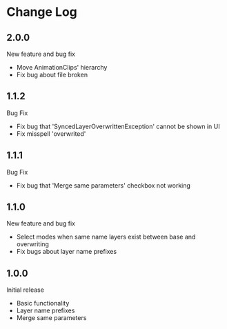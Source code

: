 # Change Log

## 2.0.0

New feature and bug fix

- Move AnimationClips' hierarchy
- Fix bug about file broken

## 1.1.2

Bug Fix

- Fix bug that 'SyncedLayerOverwrittenException' cannot be shown in UI
- Fix misspell 'overwrited'

## 1.1.1

Bug Fix

- Fix bug that 'Merge same parameters' checkbox not working

## 1.1.0

New feature and bug fix

- Select modes when same name layers exist between base and overwriting
- Fix bugs about layer name prefixes

## 1.0.0

Initial release

- Basic functionality
- Layer name prefixes
- Merge same parameters
